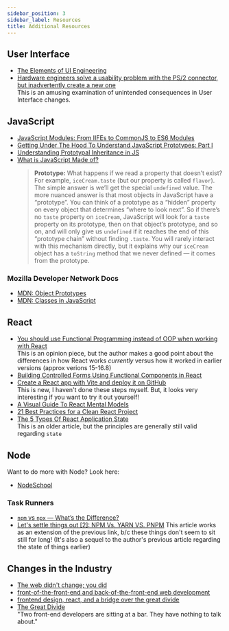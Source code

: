 ```yaml
---
sidebar_position: 3
sidebar_label: Resources
title: Additional Resources
---
```


<!-- markdownlint-disable no-inline-html no-trailing-punctuation -->

## User Interface

- [The Elements of UI Engineering](https://overreacted.io/the-elements-of-ui-engineering/)
- [Hardware engineers solve a usability problem with the PS/2 connector, but inadvertently create a new one](https://devblogs.microsoft.com/oldnewthing/20210216-00/?p=104869)
  <br/> This is an amusing examination of unintended consequences in User Interface changes.

## JavaScript

- [JavaScript Modules: From IIFEs to CommonJS to ES6 Modules](https://ui.dev/javascript-modules-iifes-commonjs-esmodules/)
- [Getting Under The Hood To Understand JavaScript Prototypes: Part I](https://www.wwt.com/article/getting-under-the-hood-to-understand-javascript-prototypes-part-i)
- [Understanding Prototypal Inheritance in JS](https://javascript.plainenglish.io/understanding-prototypical-inheritance-in-js-3c24e8bd74ce)
- [What is JavaScript Made of?](https://overreacted.io/what-is-javascript-made-of/)
  <br/>
  > **Prototype:** What happens if we read a property that doesn’t exist? For example, `iceCream.taste` (but our property is called `flavor`). The simple answer is we’ll get the special `undefined` value. The more nuanced answer is that most objects in JavaScript have a “prototype”. You can think of a prototype as a “hidden” property on every object that determines “where to look next”. So if there’s no `taste` property on `iceCream`, JavaScript will look for a `taste` property on its prototype, then on that object’s prototype, and so on, and will only give us `undefined` if it reaches the end of this “prototype chain” without finding `.taste`. You will rarely interact with this mechanism directly, but it explains why our `iceCream` object has a `toString` method that we never defined — it comes from the prototype.

### Mozilla Developer Network Docs

- [MDN: Object Prototypes](https://developer.mozilla.org/en-US/docs/Learn/JavaScript/Objects/Object_prototypes)
- [MDN: Classes in JavaScript](https://developer.mozilla.org/en-US/docs/Learn/JavaScript/Objects/Classes_in_JavaScript)

## React

- [You should use Functional Programming instead of OOP when working with React](https://janithrs.medium.com/you-should-use-functional-programming-instead-of-oop-when-working-with-react-b12c1ebc5777)
  <br/>This is an opinion piece, but the author makes a good point about the differences in how React works _currently_ versus how it worked in earlier versions (approx verions 15-16.8)
- [Building Controlled Forms Using Functional Components in React](https://medium.com/swlh/building-controlled-forms-using-functional-components-in-react-965d033a89bd)
- [Create a React app with Vite and deploy it on GitHub](https://medium.com/@badreddine.boudaoud21/create-a-react-app-with-vite-and-deploy-it-on-github-48b82e19f821)
  <br/>This is new, I haven't done these steps myself. But, it looks very interesting if you want to try it out yourself!
- [A Visual Guide To React Mental Models](https://obedparla.com/code/a-visual-guide-to-react-mental-models/)
- [21 Best Practices for a Clean React Project](https://betterprogramming.pub/21-best-practices-for-a-clean-react-project-df788a682fb)
- [The 5 Types Of React Application State](https://jamesknelson.com/5-types-react-application-state/)
  <br/>This is an older article, but the principles are generally still valid regarding `state`

## Node

Want to do more with Node? Look here:

- [NodeSchool](https://nodeschool.io/)

### Task Runners

- [`npm` vs `npx` — What’s the Difference?](https://www.freecodecamp.org/news/npm-vs-npx-whats-the-difference/)
- [Let's settle things out [2]: NPM Vs. YARN VS. PNPM](https://dev.to/ayoub3bidi/lets-settle-things-out-2-npm-vs-yarn-vs-pnpm-5e04)
    This article works as an extension of the previous link, b/c these things don't seem to sit still for long! (It's also a sequel to the author's previous article regarding the state of things earlier)

## Changes in the Industry

- [The web didn't change; you did](https://remysharp.com/2021/02/11/the-web-didnt-change-you-did)
- [front-of-the-front-end and back-of-the-front-end web development](https://bradfrost.com/blog/post/front-of-the-front-end-and-back-of-the-front-end-web-development/)
- [frontend design, react, and a bridge over the great divide](https://bradfrost.com/blog/post/frontend-design-react-and-a-bridge-over-the-great-divide/)
- [The Great Divide](https://css-tricks.com/the-great-divide/)<br/> "Two front-end developers are sitting at a bar. They have nothing to talk about."
